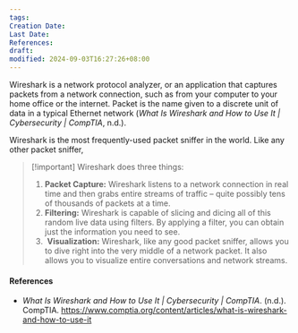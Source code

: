 ```yaml
---
tags: 
Creation Date: 
Last Date: 
References: 
draft: 
modified: 2024-09-03T16:27:26+08:00
---
```

Wireshark is a network protocol analyzer, or an application that captures packets from a network connection, such as from your computer to your home office or the internet. Packet is the name given to a discrete unit of data in a typical Ethernet network (_What Is Wireshark and How to Use It | Cybersecurity | CompTIA_, n.d.).

  

Wireshark is the most frequently-used packet sniffer in the world. Like any other packet sniffer,

  

>[!important] Wireshark does three things:
>1. **Packet Capture:** Wireshark listens to a network connection in real time and then grabs entire streams of traffic – quite possibly tens of thousands of packets at a time.
>  
>2. **Filtering:** Wireshark is capable of slicing and dicing all of this random live data using filters. By applying a filter, you can obtain just the information you need to see.
>  
>3.  **Visualization:** Wireshark, like any good packet sniffer, allows you to dive right into the very middle of a network packet. It also allows you to visualize entire conversations and network streams.


#### References

- _What Is Wireshark and How to Use It | Cybersecurity | CompTIA_. (n.d.). CompTIA. https://www.comptia.org/content/articles/what-is-wireshark-and-how-to-use-it
